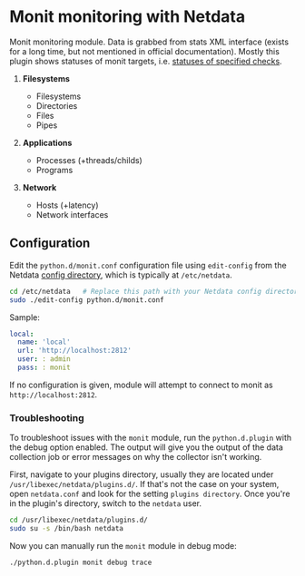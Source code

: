 <!--
title: "Monit monitoring with Netdata"
custom_edit_url: "https://github.com/netdata/netdata/edit/master/collectors/python.d.plugin/monit/README.md"
sidebar_label: "Monit"
learn_status: "Published"
learn_topic_type: "References"
learn_rel_path: "Integrations/Monitor/Storage"
-->

# Monit monitoring with Netdata

Monit monitoring module. Data is grabbed from stats XML interface (exists for a long time, but not mentioned in official
documentation). Mostly this plugin shows statuses of monit targets, i.e.
[statuses of specified checks](https://mmonit.com/monit/documentation/monit.html#Service-checks).

1. **Filesystems**

    - Filesystems
    - Directories
    - Files
    - Pipes

2. **Applications**

    - Processes (+threads/childs)
    - Programs

3. **Network**

    - Hosts (+latency)
    - Network interfaces

## Configuration

Edit the `python.d/monit.conf` configuration file using `edit-config` from the
Netdata [config directory](https://github.com/netdata/netdata/blob/master/docs/configure/nodes.md), which is typically
at `/etc/netdata`.

```bash
cd /etc/netdata   # Replace this path with your Netdata config directory, if different
sudo ./edit-config python.d/monit.conf
```

Sample:

```yaml
local:
  name: 'local'
  url: 'http://localhost:2812'
  user: : admin
  pass: : monit
```

If no configuration is given, module will attempt to connect to monit as `http://localhost:2812`.




### Troubleshooting

To troubleshoot issues with the `monit` module, run the `python.d.plugin` with the debug option enabled. The 
output will give you the output of the data collection job or error messages on why the collector isn't working.

First, navigate to your plugins directory, usually they are located under `/usr/libexec/netdata/plugins.d/`. If that's 
not the case on your system, open `netdata.conf` and look for the setting `plugins directory`. Once you're in the 
plugin's directory, switch to the `netdata` user.

```bash
cd /usr/libexec/netdata/plugins.d/
sudo su -s /bin/bash netdata
```

Now you can manually run the `monit` module in debug mode:

```bash
./python.d.plugin monit debug trace
```

